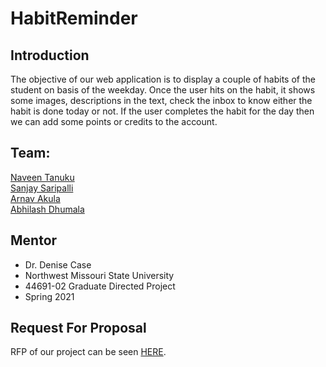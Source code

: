 # HabitReminder

## Introduction
The objective of our web application is to display a couple of habits of the student on basis of the weekday.
Once the user hits on the habit, it shows some images, descriptions in the text, check the inbox to know either the habit is done today or not. If the user completes the habit for the day then we can add some points or credits to the account.

## Team:
 [Naveen Tanuku](https://github.com/NaveenTanuku)</br>
 [Sanjay Saripalli](https://github.com/sanjay-13)</br>
 [Arnav Akula](https://github.com/arnavakula7474)</br>
 [Abhilash Dhumala](https://github.com/abhilash15)</br>
 
## Mentor
- Dr. Denise Case
- Northwest Missouri State University
- 44691-02 Graduate Directed Project 
- Spring 2021

## Request For Proposal
RFP of our project can be seen [HERE](https://github.com/NaveenTanuku/HabitReminder/blob/main/rfp.md).


